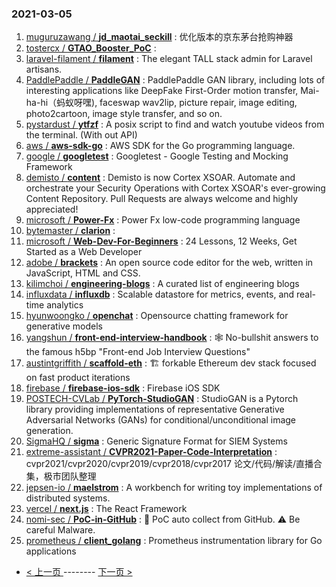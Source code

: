 ### 2021-03-05 
1. [
        muguruzawang /
**jd_maotai_seckill**](https://github.com/muguruzawang/jd_maotai_seckill) : 优化版本的京东茅台抢购神器
1. [
        tostercx /
**GTAO_Booster_PoC**](https://github.com/tostercx/GTAO_Booster_PoC) : 
1. [
        laravel-filament /
**filament**](https://github.com/laravel-filament/filament) : The elegant TALL stack admin for Laravel artisans.
1. [
        PaddlePaddle /
**PaddleGAN**](https://github.com/PaddlePaddle/PaddleGAN) : PaddlePaddle GAN library, including lots of interesting applications like DeepFake First-Order motion transfer, Mai-ha-hi（蚂蚁呀嘿), faceswap wav2lip, picture repair, image editing, photo2cartoon, image style transfer, and so on.
1. [
        pystardust /
**ytfzf**](https://github.com/pystardust/ytfzf) : A posix script to find and watch youtube videos from the terminal. (With out API)
1. [
        aws /
**aws-sdk-go**](https://github.com/aws/aws-sdk-go) : AWS SDK for the Go programming language.
1. [
        google /
**googletest**](https://github.com/google/googletest) : Googletest - Google Testing and Mocking Framework
1. [
        demisto /
**content**](https://github.com/demisto/content) : Demisto is now Cortex XSOAR. Automate and orchestrate your Security Operations with Cortex XSOAR's ever-growing Content Repository. Pull Requests are always welcome and highly appreciated!
1. [
        microsoft /
**Power-Fx**](https://github.com/microsoft/Power-Fx) : Power Fx low-code programming language
1. [
        bytemaster /
**clarion**](https://github.com/bytemaster/clarion) : 
1. [
        microsoft /
**Web-Dev-For-Beginners**](https://github.com/microsoft/Web-Dev-For-Beginners) : 24 Lessons, 12 Weeks, Get Started as a Web Developer
1. [
        adobe /
**brackets**](https://github.com/adobe/brackets) : An open source code editor for the web, written in JavaScript, HTML and CSS.
1. [
        kilimchoi /
**engineering-blogs**](https://github.com/kilimchoi/engineering-blogs) : A curated list of engineering blogs
1. [
        influxdata /
**influxdb**](https://github.com/influxdata/influxdb) : Scalable datastore for metrics, events, and real-time analytics
1. [
        hyunwoongko /
**openchat**](https://github.com/hyunwoongko/openchat) : Opensource chatting framework for generative models
1. [
        yangshun /
**front-end-interview-handbook**](https://github.com/yangshun/front-end-interview-handbook) : 🕸 No-bullshit answers to the famous h5bp "Front-end Job Interview Questions"
1. [
        austintgriffith /
**scaffold-eth**](https://github.com/austintgriffith/scaffold-eth) : 🏗 forkable Ethereum dev stack focused on fast product iterations
1. [
        firebase /
**firebase-ios-sdk**](https://github.com/firebase/firebase-ios-sdk) : Firebase iOS SDK
1. [
        POSTECH-CVLab /
**PyTorch-StudioGAN**](https://github.com/POSTECH-CVLab/PyTorch-StudioGAN) : StudioGAN is a Pytorch library providing implementations of representative Generative Adversarial Networks (GANs) for conditional/unconditional image generation.
1. [
        SigmaHQ /
**sigma**](https://github.com/SigmaHQ/sigma) : Generic Signature Format for SIEM Systems
1. [
        extreme-assistant /
**CVPR2021-Paper-Code-Interpretation**](https://github.com/extreme-assistant/CVPR2021-Paper-Code-Interpretation) : cvpr2021/cvpr2020/cvpr2019/cvpr2018/cvpr2017 论文/代码/解读/直播合集，极市团队整理
1. [
        jepsen-io /
**maelstrom**](https://github.com/jepsen-io/maelstrom) : A workbench for writing toy implementations of distributed systems.
1. [
        vercel /
**next.js**](https://github.com/vercel/next.js) : The React Framework
1. [
        nomi-sec /
**PoC-in-GitHub**](https://github.com/nomi-sec/PoC-in-GitHub) : 📡 PoC auto collect from GitHub. ⚠️ Be careful Malware.
1. [
        prometheus /
**client_golang**](https://github.com/prometheus/client_golang) : Prometheus instrumentation library for Go applications 

- [ < 上一页 ](https://github.com/able8/github-trending-daily-record/blob/master/2021-03-04.md) -------- [ 下一页 > ](https://github.com/able8/github-trending-daily-record/blob/master/2021-03-06.md)